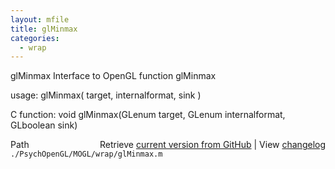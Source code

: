 ```yaml
---
layout: mfile
title: glMinmax
categories:
  - wrap
---
```


glMinmax  Interface to OpenGL function glMinmax

usage:  glMinmax\( target, internalformat, sink \)

C function:  void glMinmax\(GLenum target, GLenum internalformat, GLboolean sink\)


<div class="code_header" style="text-align:right;">
  <span style="float:left;">Path&nbsp;&nbsp;</span> <span class="counter">Retrieve <a href=
  "https://raw.github.com/Psychtoolbox-3/Psychtoolbox-3/beta/./PsychOpenGL/MOGL/wrap/glMinmax.m">current version from GitHub</a> | View <a href=
  "https://github.com/Psychtoolbox-3/Psychtoolbox-3/commits/beta/./PsychOpenGL/MOGL/wrap/glMinmax.m">changelog</a></span>
</div>
<div class="code">
  <code>./PsychOpenGL/MOGL/wrap/glMinmax.m</code>
</div>
